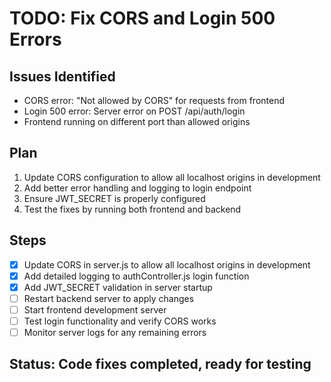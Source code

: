 # TODO: Fix CORS and Login 500 Errors

## Issues Identified
- CORS error: "Not allowed by CORS" for requests from frontend
- Login 500 error: Server error on POST /api/auth/login
- Frontend running on different port than allowed origins

## Plan
1. Update CORS configuration to allow all localhost origins in development
2. Add better error handling and logging to login endpoint
3. Ensure JWT_SECRET is properly configured
4. Test the fixes by running both frontend and backend

## Steps
- [x] Update CORS in server.js to allow all localhost origins in development
- [x] Add detailed logging to authController.js login function
- [x] Add JWT_SECRET validation in server startup
- [ ] Restart backend server to apply changes
- [ ] Start frontend development server
- [ ] Test login functionality and verify CORS works
- [ ] Monitor server logs for any remaining errors

## Status: Code fixes completed, ready for testing
